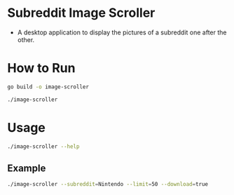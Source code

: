 # Subreddit Image Scroller

- A desktop application to display the pictures of a subreddit one after the other.

# How to Run

```sh
go build -o image-scroller
```

```sh
./image-scroller
```

# Usage

```sh
./image-scroller --help
```

## Example

```sh
./image-scroller --subreddit=Nintendo --limit=50 --download=true
```